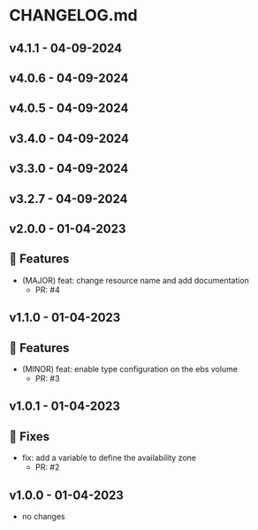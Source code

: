 # CHANGELOG.md
## v4.1.1 - 04-09-2024
## v4.0.6 - 04-09-2024
## v4.0.5 - 04-09-2024
## v3.4.0 - 04-09-2024
## v3.3.0 - 04-09-2024
## v3.2.7 - 04-09-2024
## v2.0.0 - 01-04-2023
## 🚀 Features

- (MAJOR) feat: change resource name and add documentation
   - PR: #4


## v1.1.0 - 01-04-2023
## 🚀 Features

- (MINOR) feat: enable type configuration on the ebs volume
   - PR: #3


## v1.0.1 - 01-04-2023
## 🐛 Fixes

- fix: add a variable to define the availability zone
   - PR: #2


## v1.0.0 - 01-04-2023
- no changes